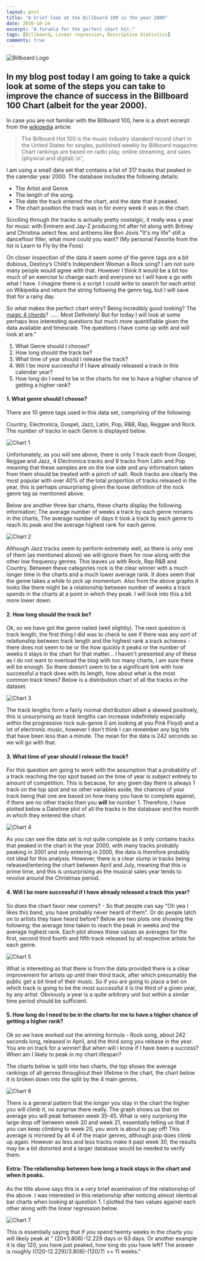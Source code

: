 ```yaml
---
layout: post
title: "A brief look at the Billboard 100 in the year 2000"
date: 2016-10-24
excerpt: "A forumla for the perfect chart hit."
tags: [Billboard, Linear regression, Descriptive Statistics]
comments: true
---
```

![Billboard Logo](https://raw.github.com/Colin-GR-Crawford/colin-gr-crawford.github.io/blob/master/assets/img/Billboard/Billboard.png)

## In my blog post today I am going to take a quick look at some of the steps you can take to improve the chance of success in the Billboard 100 Chart (albeit for the year 2000).

In case you are not familiar with the Billboard 100, here is a short excerpt from the [wikipedia](https://en.wikipedia.org/wiki/Billboard_Hot_100) article:
> The Billboard Hot 100 is the music industry standard record chart in the United States for singles, published weekly by Billboard magazine. Chart rankings are based on radio play, online streaming, and sales (physical and digital).\n",

I am using a small data set that contains a list of 317 tracks that peaked in the calendar year 2000. The database includes the following details:
* The Artist and Genre.
* The length of the song.
* The date the track entered the chart, and the date that it peaked.
* The chart position the track was in for every week it was in the chart.

Scrolling through the tracks is actually pretty nostalgic, it really was a year for music with Eminem and Jay-Z producing hit after hit along with Britney and Christina select few, and anthems like Bon Jovis \"It's my life\" still a dancefloor filler, what more could you want? (My personal Favorite from the list is Learn to Fly by the Foos)

On closer inspection of the data it seem some of the genre tags are a bit dubious, Destiny’s Child's Independent Woman a Rock song? I am not sure many people would agree with that. However I think it would be a bit too much of an exercise to change each and everyone so I will have a go with what I have. I imagine there is a script I could write to search for each artist on Wikipedia and return the string following the genre tag, but I will save that for a rainy day.

So what makes the perfect chart entry? Being incredibly good looking? The [magic 4 chords](https://www.youtube.com/watch?v=5pidokakU4I)? ...... Most Definitely! But for today I will look at some perhaps less interesting questions but much more quantifiable given the data available and timescale. The questions I have come up with and will look at are."

1. What Genre should I choose?
2. How long should the track be?
3. What time of year should I release the track?
4. Will I be more successful if I have already released a track in this calendar year?
5. How long do I need to be in the charts for me to have a higher chance of getting a higher rank?

#### 1. What genre should I choose?
There are 10 genre tags used in this data set, comprising of the following:

Country, Electronica, Gospel, Jazz, Latin, Pop, R&B, Rap, Reggae and Rock. The number of tracks in each Genre is displayed below.

![Chart 1](https://raw.github.com/Colin-GR-Crawford/colin-gr-crawford.github.io/tree/master/assets/img/Billboard/NofTbyGen.png)

Unfortunately, as you will see above, there is only 1 track each from Gospel, Reggae and Jazz, 4 Electronica tracks and 9 tracks from Latin and Pop meaning that these samples are on the low side and any information taken from them should be treated with a pinch of salt. Rock tracks are clearly the most popular with over 40% of the total proportion of tracks released in the year, this is perhaps unsurprising given the loose definition of the rock genre tag as mentioned above.

Below are another three bar charts, these charts display the following information; The average number of weeks a track by each genre remains in the charts, The average number of days it took a track by each genre to reach its peak and the average highest rank for each genre.

![Chart 2](https://raw.github.com/Colin-GR-Crawford/colin-gr-crawford.github.io/tree/master/assets/img/Billboard/Genre_Subplots.png)

Although Jazz tracks seem to perform extremely well, as there is only one of them (as mentioned above) we will ignore them for now along with the other low frequency genres. This leaves us with Rock, Rap R&B and Country. Between these categories rock is the clear winner with a much longer time in the charts and a much lower average rank. It does seem that the genre takes a while to pick up momentum. Also from the above graphs it looks like there might be a relationship between number of weeks a track spends in the charts at a point in which they peak. I will look into this a bit more lower down.

#### 2. How long should the track be?

Ok, so we have got the genre nailed (well slightly). The next question is track length, the first thing I did was to check to see if there was any sort of relationship between track length and the highest rank a track achieves - there does not seem to be or the how quickly it peaks or the number of weeks it stays in the chart for that matter... I haven't presented any of these as I do not want to overload the blog with too many charts, I am sure there will be enough. So there doesn’t seem to be a significant link with how successful a track does with its length, how about what is the most common track times? Below is a distribution chart of all the tracks in the dataset.

![Chart 3](https://raw.github.com/Colin-GR-Crawford/colin-gr-crawford.github.io/tree/master/assets/img/Billboard/TrackLengthHit.png)

The track lengths form a fairly normal distribution albeit a skewed positively, this is unsurprising as track lengths can increase indefinitely especially within the progressive rock sub-genre (I am looking at you Pink Floyd) and a lot of electronic music, however I don’t think I can remember any big hits that have been less than a minute. The mean for the data is 242 seconds so we will go with that.

#### 3. What time of year should I release the track?

For this question am going to work with the assumption that a probability of a track reaching the top spot based on the time of year is subject entirely to amount of competition. This is because, for any given day there is always 1 track on the top spot and so other variables aside, the chances of your track being that one are based on how many you have to complete against, if there are no other tracks then you **will** be number 1. Therefore, I have plotted below a Datetime plot of all the tracks in the database and the month in which they entered the chart.

![Chart 4](https://raw.github.com/Colin-GR-Crawford/colin-gr-crawford.github.io/tree/master/assets/img/Billboard/NTrkPerM.png)

As you can see the data set is not quite complete as it only contains tracks that peaked in the chart in the year 2000, with many tracks probably peaking in 2001 and only entering in 2000, the data is therefore probably not ideal for this analysis. However, there is a clear slump in tracks being released/entering the chart between April and July, meaning that this is prime time, and this is unsurprising as the musical sales year tends to revolve around the Christmas period.

#### 4. Will I be more successful if I have already released a track this year?

So does the chart favor new comers? - So that people can say \"Oh yea I likes this band, you have probably never heard of them\". Or do people latch on to artists they have heard before? Below are two plots one showing the following; the average time taken to reach the peak in weeks and the average highest rank. Each plot shows these values as averages for the first, second third fourth and fifth track released by all respective artists for each genre.

![Chart 5](https://raw.github.com/Colin-GR-Crawford/colin-gr-crawford.github.io/tree/master/assets/img/Billboard/AppChrt.png)

What is interesting as that there is from the data provided there is a clear improvement for artists up until their third track, after which presumably the public get a bit tired of their music. So if you are going to place a bet on which track is going to be the most successful it is the third of a given year, by any artist. Obviously a year is a quite arbitrary unit but within a similar time period should be sufficient.

#### 5. How long do I need to be in the charts for me to have a higher chance of getting a higher rank?

Ok so we have worked out the winning formula - Rock song, about 242 seconds long, released in April, and the third song you release in the year. You are on track for a winner! But when will i know if I have been a success? When am I likely to peak in my chart lifespan?

The charts below is split into two charts, the top shows the average rankings of all genres throughout their lifetime in the chart, the chart below it is broken down into the split by the 4 main genres.

![Chart 6](https://raw.github.com/Colin-GR-Crawford/colin-gr-crawford.github.io/tree/master/assets/img/Billboard/Rank_By_Week.png)

There is a general pattern that the longer you stay in the chart the higher you will climb it, no surprise there really. The graph shows us that on average you will peak between week 35-45. What is very surprising the large drop off between week 20 and week 21, essentially telling us that if you can keep climbing to week 20, you work is about to pay off! This average is mirrored by all 4 of the major genres, although pop does climb up again. However as less and less tracks make it past week 30, the results may be a bit distorted and a larger database would be needed to verify them.

#### Extra: The relationship between how long a track stays in the chart and when it peaks.

As the title above says this is a very brief examination of the relationship of the above. I was interested in this relationship after noticing almost identical bar charts when looking at question 1. I plotted the two values against each other along with the linear regression below.

![Chart 7](https://raw.github.com/Colin-GR-Crawford/colin-gr-crawford.github.io/tree/master/assets/img/Billboard/TtoPkvsWkCht.png)

This is essentially saying that if you spend twenty weeks in the charts you will likely peak at " (20*3.806)-12.229 days or 63 days. Or another example it is day 120, you have just peaked, how long do you have left? The answer is roughly ((120-12.229)/3.806)-(120/7) == 11 weeks."
